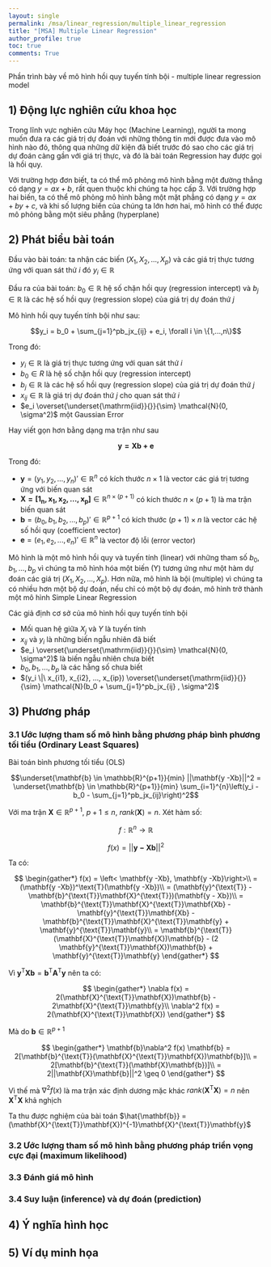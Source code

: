 ```yaml
---
layout: single
permalink: /msa/linear_regression/multiple_linear_regression
title: "[MSA] Multiple Linear Regression"
author_profile: true
toc: true
comments: True
---
```

Phần trình bày về mô hình hồi quy tuyến tính bội - multiple linear regression model

## 1) Động lực nghiên cứu khoa học

Trong lĩnh vực nghiên cứu Máy học (Machine Learning), người ta mong muốn đưa ra các giá trị dự đoán với những thông tin mới được đưa vào mô hình nào đó, thông qua những dữ kiện đã biết trước đó sao cho các giá trị dự đoán càng gần với giá trị thực, và đó là bài toán Regression hay được gọi là hồi quy.

Với trường hợp đơn biết, ta có thể mô phỏng mô hình bằng một đường thẳng có dạng $y = ax + b$, rất quen thuộc khi chúng ta học cấp 3. Với trường hợp hai biến, ta có thể mô phỏng mô hình bằng một mặt phẳng có dạng $y = ax + by + c$, và khi số lượng biến của chúng ta lớn hơn hai, mô hình có thể được mô phỏng bằng một siêu phẳng (hyperplane)

## 2) Phát biểu bài toán

Đầu vào bài toán: ta nhận các biến $(X_1, X_2, ..., X_p)$ và các giá trị thực tương ứng với quan sát thứ $i$ đó $y_i \in \mathbb{R}$

Đầu ra của bài toán: $b_0 \in \mathbb{R}$ hệ số chặn hồi quy (regression intercept) và $b_j \in \mathbb{R}$ là các hệ số hồi quy (regression slope) của giá trị dự đoán thứ $j$

Mô hình hồi quy tuyến tính bội như sau:

$$y_i = b_0 + \sum_{j=1}^pb_jx_{ij} + e_i, \forall i \in \{1,...,n\}$$

Trong đó:
- $y_i \in \mathbb{R}$ là giá trị thực tương ứng với quan sát thứ $i$
- $b_0 \in R$ là hệ số chặn hồi quy (regression intercept)
- $b_j \in \mathbb{R}$ là các hệ số hồi quy (regression slope) của giá trị dự đoán thứ $j$
- $x_{ij} \in \mathbb{R}$ là giá trị dự đoán thứ $j$ cho quan sát thứ $i$
- $e_i \overset{\underset{\mathrm{iid}}{}}{\sim} \mathcal{N}(0, \sigma^2)$ một Gaussian Error

Hay viết gọn hơn bằng dạng ma trận như sau

$$\mathbf{y = Xb + e}$$

Trong đó:
- $\mathbf{y} = (y_1, y_2, ..., y_n)' \in \mathbb{R}^n$ có kích thước $n \times 1$ là vector các giá trị tương ứng với biến quan sát
- $\mathbf{X = [1_n, x_1, x_2, ..., x_p]} \in \mathbb{R}^{n\times (p+1)}$ có kích thước  $n \times (p + 1)$ là ma trận biến quan sát
- $\mathbf{b} = (b_0, b_1, b_2, ..., b_p)' \in \mathbb{R}^{p+1}$ có kích thước $(p + 1) \times n$ là vector các hệ số hồi quy (coefficient vector)
- $\mathbf{e} = (e_1, e_2, ..., e_n)' \in \mathbb{R}^n$ là vector độ lỗi (error vector)

Mô hình là một mô hình hồi quy và tuyến tính (linear) với những tham số $b_0, b_1, ..., b_p$ vì chúng ta mô hình hóa một biến (Y) tương ứng như một hàm dự đoán các giá trị $(X_1, X_2, ..., X_p)$. Hơn nữa, mô hình là bội (multiple) vì chúng ta có nhiều hơn một bộ dự đoán, nếu chỉ có một bộ dự đoán, mô hình trở thành một mô hình Simple Linear Regression

Các giả định cơ sở của mô hình hồi quy tuyến tính bội
- Mối quan hệ giữa $X_j$ và $Y$ là tuyến tính
- $x_{ij}$ và $y_i$ là những biến ngẫu nhiên đã biết
- $e_i \overset{\underset{\mathrm{iid}}{}}{\sim} \mathcal{N}(0, \sigma^2)$ là biến ngẫu nhiên chưa biết
- $b_0, b_1, ..., b_p$ là các hằng số chưa biết
- $(y_i \|\ x_{i1}, x_{i2}, ..., x_{ip}) \overset{\underset{\mathrm{iid}}{}}{\sim} \mathcal{N}(b_0 + \sum_{j=1}^pb_jx_{ij} , \sigma^2)$

## 3) Phương pháp

### 3.1 Ước lượng tham số mô hình bằng phương pháp bình phương tối tiểu (Ordinary Least Squares)

Bài toán bình phương tối tiểu (OLS)

$$\underset{\mathbf{b} \in \mathbb{R}^{p+1}}{min} ||\mathbf{y -Xb}||^2 = \underset{\mathbf{b} \in \mathbb{R}^{p+1}}{min} \sum_{i=1}^{n}\left(y_i - b_0 - \sum_{j=1}^pb_jx_{ij}\right)^2$$

Với ma trận $\mathbf{X} \in \mathbb{R}^{p+1}$, $p+1 \leq n$, $rank(\mathbf{X}) = n$. Xét hàm số:

$$f: \mathbb{R}^n \rightarrow \mathbb{R}$$

$$f(x) =  ||\mathbf{y -Xb}||^2$$

Ta có:

$$
\begin{gather*}
f(x) = \left< \mathbf{y -Xb}, \mathbf{y -Xb}\right>\\
= (\mathbf{y -Xb})^\text{T}(\mathbf{y -Xb})\\
= (\mathbf{y}^{\text{T}} - \mathbf{b}^{\text{T}}\mathbf{X}^{\text{T}})(\mathbf{y - Xb})\\
= \mathbf{b}^{\text{T}}\mathbf{X}^{\text{T}}\mathbf{Xb} - \mathbf{y}^{\text{T}}\mathbf{Xb} - \mathbf{b}^{\text{T}}\mathbf{X}^{\text{T}}\mathbf{y} + \mathbf{y}^{\text{T}}\mathbf{y}\\
= \mathbf{b}^{\text{T}}(\mathbf{X}^{\text{T}}\mathbf{X})\mathbf{b} - (2 \mathbf{y}^{\text{T}}\mathbf{X})\mathbf{b} + \mathbf{y}^{\text{T}}\mathbf{y}
\end{gather*}
$$

Vì $\mathbf{y}^{\text{T}}\mathbf{X}\mathbf{b} = \mathbf{b}^{\text{T}}\mathbf{A}^{\text{T}}\mathbf{y}$ nên ta có:

$$
\begin{gather*}
\nabla f(x) = 2(\mathbf{X}^{\text{T}}\mathbf{X})\mathbf{b} - 2\mathbf{X}^{\text{T}}\mathbf{y}\\
\nabla^2 f(x) = 2(\mathbf{X}^{\text{T}}\mathbf{X})
\end{gather*}
$$

Mà do $\mathbf{b}  \in \mathbb{R}^{p+1}$

$$
\begin{gather*}
\mathbf{b}\nabla^2 f(x) \mathbf{b} = 2[\mathbf{b}^{\text{T}}(\mathbf{X}^{\text{T}}\mathbf{X})\mathbf{b}]\\
= 2[\mathbf{b}^{\text{T}}(\mathbf{X}\mathbf{b})]\\
= 2||\mathbf{X}\mathbf{b}||^2 \geq 0
\end{gather*}
$$

Vì thế mà $\nabla^2 f(x)$ là ma trận xác định dương mặc khác $rank(\mathbf{X}^{\text{T}}\mathbf{X}) = n$
nên $\mathbf{X}^{\text{T}}\mathbf{X}$ khả nghịch

Ta thu được nghiệm của bài toán $\hat{\mathbf{b}} = (\mathbf{X}^{\text{T}}\mathbf{X})^{-1}\mathbf{X}^{\text{T}}\mathbf{y}$

### 3.2 Ước lượng tham số mô hình bằng phương pháp triển vọng cực đại (maximum likelihood)

### 3.3 Đánh giá mô hình

### 3.4 Suy luận (inference) và dự đoán (prediction)

## 4) Ý nghĩa hình học

## 5) Ví dụ minh họa
